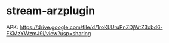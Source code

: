 # stream-arzplugin

APK: https://drive.google.com/file/d/1roKLUruPnZDjWtZ3obd6-FKMzYWzmJ9i/view?usp=sharing
